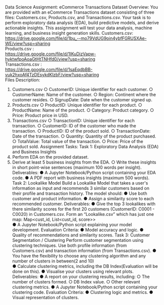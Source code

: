 Data Science Assignment: eCommerce 
Transactions Dataset 
Overview: 
You are provided with an eCommerce Transactions dataset consisting of three files: 
Customers.csv, Products.csv, and Transactions.csv. Your task is to perform 
exploratory data analysis (EDA), build predictive models, and derive actionable insights. This 
assignment will test your data analysis, machine learning, and business insight generation skills. 
Customers.csv: 
https://drive.google.com/file/d/1bu_--mo79VdUG9oin4ybfFGRUSXAe-WE/view?usp=sharing  
Products.csv :  
https://drive.google.com/file/d/1IKuDizVapw-hyktwfpoAoaGtHtTNHfd0/view?usp=sharing  
Transactions.csv :  
https://drive.google.com/file/d/1saEqdbBB-vuk2hxoAf4TzDEsykdKlzbF/view?usp=sharing  
Files Description: 
1. Customers.csv 
○ CustomerID: Unique identifier for each customer. 
○ CustomerName: Name of the customer. 
○ Region: Continent where the customer resides. 
○ SignupDate: Date when the customer signed up. 
2. Products.csv 
○ ProductID: Unique identifier for each product. 
○ ProductName: Name of the product. 
○ Category: Product category. 
○ Price: Product price in USD. 
3. Transactions.csv 
○ TransactionID: Unique identifier for each transaction. 
○ CustomerID: ID of the customer who made the transaction. 
○ ProductID: ID of the product sold. 
○ TransactionDate: Date of the transaction. 
○ Quantity: Quantity of the product purchased. 
○ TotalValue: Total value of the transaction. 
○ Price: Price of the product sold. 
Assignment Tasks: 
Task 1: Exploratory Data Analysis (EDA) and Business Insights 
1. Perform EDA on the provided dataset. 
2. Derive at least 5 business insights from the EDA. 
○ Write these insights in short point-wise sentences (maximum 100 words per 
insight). 
Deliverables: 
● A Jupyter Notebook/Python script containing your EDA code. 
● A PDF report with business insights (maximum 500 words). 
Task 2: Lookalike Model 
Build a Lookalike Model that takes a user's information as input and recommends 3 similar 
customers based on their profile and transaction history. The model should: 
● Use both customer and product information. 
● Assign a similarity score to each recommended customer. 
Deliverables: 
● Give the top 3 lookalikes with there similarity scores for the first 20 customers 
(CustomerID: C0001 - C0020)  in Customers.csv. Form an “Lookalike.csv” which has 
just one map: Map<cust_id, List<cust_id, score>>   
● A Jupyter Notebook/Python script explaining your model development. 
Evaluation Criteria: 
● Model accuracy and logic. 
● Quality of recommendations and similarity scores. 
Task 3: Customer Segmentation / Clustering 
Perform customer segmentation using clustering techniques. Use both profile information 
(from Customers.csv) and transaction information (from Transactions.csv). 
● You have the flexibility to choose any clustering algorithm and any number of clusters in 
between(2 and 10)  
● Calculate clustering metrics, including the DB Index(Evaluation will be done on this). 
● Visualise your clusters using relevant plots. 
Deliverables: 
● A report on your clustering results, including: 
○ The number of clusters formed. 
○ DB Index value. 
○ Other relevant clustering metrics. 
● A Jupyter Notebook/Python script containing your clustering code. 
Evaluation Criteria: 
● Clustering logic and metrics. 
● Visual representation of clusters. 
